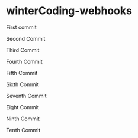 # winterCoding-webhooks

First commit

Second Commit

Third Commit

Fourth Commit

Fifth Commit

Sixth Commit

Seventh Commit

Eight Commit

Ninth Commit

Tenth Commit
